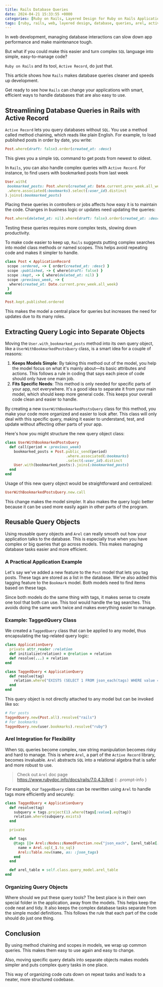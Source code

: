 ```yaml
---
title: Rails Database Queries
date: 2024-04-21 15:33:55 +0000
categories: [Ruby on Rails, Layered Design for Ruby on Rails Applications]
tags: [ruby, rails, web, layered design, database, queries, arel, active record,]
---
```


In web development, managing database interactions can slow down app performance and make maintenance tough.

But what if you could make this easier and turn complex `SQL` language into simple, easy-to-manage code?

`Ruby on Rails` and its tool, `Active Record`, do just that.

This article shows how `Rails` makes database queries cleaner and speeds up development.

Get ready to see how `Rails` can change your applications with smart, efficient ways to handle databases that are also easy to use.

## Streamlining Database Queries in Rails with Active Record

`Active Record` lets you query databases without `SQL`. You use a method called method chaining, which reads like plain English. For example, to load published posts in order by date, you write:

```ruby
Post.where(draft: false).order(created_at: :desc)
```

This gives you a simple `SQL` command to get posts from newest to oldest.

In `Rails`, you can also handle complex queries with `Active Record`. For instance, to find users with bookmarked posts from last week

```ruby
User.with(
 bookmarked_posts: Post.where(created_at: Date.current.prev_week.all_week)
 .where.associated(:bookmarks).select(:user_id).distinct
).joins(:bookmarked_posts)
```

Placing these queries in controllers or jobs affects how easy it is to maintain the code. Changes in business logic or updates need updating the queries:

```ruby
Post.where(deleted_at: nil).where(draft: false).order(created_at: :desc)
```

Testing these queries requires more complex tests, slowing down productivity.

To make code easier to keep up, `Rails` suggests putting complex searches into model class methods or named scopes. This helps avoid repeating code and makes it simpler to handle.

```ruby
class Post < ApplicationRecord
 scope :ordered, -> { order(created_at: :desc) }
 scope :published, -> { where(draft: false) }
 scope :kept, -> { where(deleted_at: nil) }
 scope :previous_week, -> {
  where(created_at: Date.current.prev_week.all_week)
 }
end

Post.kept.published.ordered
```

This makes the model a central place for queries but increases the need for updates due to its many roles.

## Extracting Query Logic into Separate Objects

Moving the `User.with_bookmarked_posts` method into its own query object, like a `UserWithBookmarkedPostsQuery` class, is a smart idea for a couple of reasons:

1. **Keeps Models Simple**: By taking this method out of the model, you help the model focus on what it's mainly about—its basic attributes and actions. This follows a rule in coding that says each piece of code should only have one main job.
2. **Fits Specific Needs**: This method is only needed for specific parts of your app, not everywhere. It's a good idea to separate it from your main model, which should keep more general code. This keeps your overall code clean and easier to handle.

By creating a new `UserWithBookmarkedPostsQuery` class for this method, you make your code more organized and easier to look after. This class will only deal with this specific query, making it easier to understand, test, and update without affecting other parts of your app.

Here's how you might structure the new query object class:

```ruby
class UserWithBookmarkedPostsQuery
  def call(period = :previous_week)
    bookmarked_posts = Post.public_send(period)
                            .where.associated(:bookmarks)
                            .select(:user_id).distinct
    User.with(bookmarked_posts:).joins(:bookmarked_posts)
  end
end
```

Usage of this new query object would be straightforward and centralized:

```ruby
UserWithBookmarkedPostsQuery.new.call
```

This change makes the model simpler. It also makes the query logic better because it can be used more easily again in other parts of the program.

## Reusable Query Objects

Using reusable query objects and `Arel` can really smooth out how your application talks to the database. This is especially true when you have complex or big queries that go across models. This makes managing database tasks easier and more efficient.

###  A Practical Application Example

Let's say we've added a new feature to the `Post` model that lets you tag posts. These tags are stored as a list in the database. We've also added this tagging feature to the `Bookmark` model. Both models need to find items based on these tags.

Since both models do the same thing with tags, it makes sense to create one tool that both can use. This tool would handle the tag searches. This avoids doing the same work twice and makes everything easier to manage.

### Example: TaggedQuery Class

We created a `TaggedQuery` class that can be applied to any model, thus encapsulating the tag-related query logic:

```ruby
class ApplicationQuery
  private attr_reader :relation
  def initialize(relation) = @relation = relation
  def resolve(...) = relation
end

class TaggedQuery < ApplicationQuery
  def resolve(tag)
    relation.where("EXISTS (SELECT 1 FROM json_each(tags) WHERE value = ?)", tag)
  end
end
```

This query object is not directly attached to any model but can be invoked like so:

```ruby
# For posts
TaggedQuery.new(Post.all).resolve("rails")
# For bookmarks
TaggedQuery.new(user.bookmarks).resolve("ruby")
```

### Arel Integration for Flexibility

When `SQL` queries become complex, raw string manipulation becomes risky and hard to manage. This is where `Arel`, a part of the `Active Record` library, becomes invaluable. `Arel` abstracts `SQL` into a relational algebra that is safer and more robust to use.

<!-- markdownlint-capture -->
<!-- markdownlint-disable -->

> Check out `Arel` doc page https://www.rubydoc.info/docs/rails/7.0.4.3/Arel
{: .prompt-info }

<!-- markdownlint-restore -->

For example, our `TaggedQuery` class can be rewritten using `Arel` to handle tags more efficiently and securely:

```ruby
class TaggedQuery < ApplicationQuery
  def resolve(tag)
    subquery = tags.project(1).where(tags[:value].eq(tag))
    relation.where(subquery.exists)
  end

  private

  def tags
    @tags ||= Arel::Nodes::NamedFunction.new("json_each", [arel_table[:tags]]).then do
      name = Arel.sql(_1.to_sql)
      Arel::Table.new(name, as: :json_tags)
    end
  end

  def arel_table = self.class.query_model.arel_table
end
```

### Organizing Query Objects

Where should we put these query tools? The best place is in their own special folder in the application, away from the models. This helps keep the code neat and tidy. It also keeps the complex database tasks separate from the simple model definitions. This follows the rule that each part of the code should do just one thing.

## Conclusion

By using method chaining and scopes in models, we wrap up common queries. This makes them easy to use again and easy to change.

Also, moving specific query details into separate objects makes models simpler and puts complex query tasks in one place.

This way of organizing code cuts down on repeat tasks and leads to a neater, more structured codebase.
